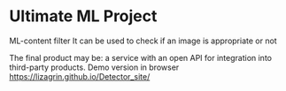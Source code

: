 # Ultimate ML Project
ML-content filter 
It can be used to check if an image is appropriate or not

The final product may be: a service with an open API for integration into third-party products.
Demo version in browser https://lizagrin.github.io/Detector_site/